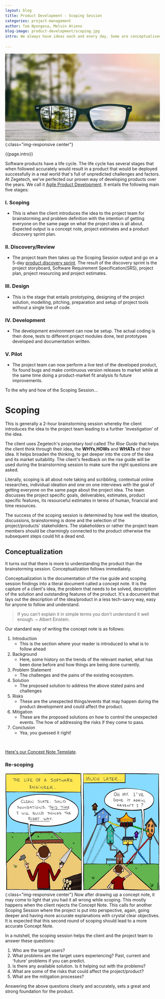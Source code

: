 ```yaml
---
layout: blog
title: Product Development - Scoping Session
categories: project-management
author: Tom Nyongesa, Melvin Atieno
blog-image: product-development/scoping.jpg
intro: We always have ideas each and every day. Some are conceptualised and are actualized at some point in our lives but others just fly through our minds like a flash and are gone without real implementation. What brings the difference? Is there a methodology of doing things the right way? Like learning how to hold your cup right, by the handle? Doing product development and management the right way? 

---
```

![Scoping Session](/assets/images/blog/product-development/scoping.jpg){:class="img-responsive center"}

{{page.intro}}

Software products have a life cycle. The life cycle has several stages that when followed accurately would result in a product that would be deployed successfully in a real world that's full of unpredicted challenges and factors. At Zegetech, we've perfected our proven way of developing products over the years. We call it [Agile Product Development](2019-01-16-agile-poduct-development.md). It entails the following main five stages:

### I. Scoping
 - This is when the client introduces the idea to the project team for brainstorming and problem definition with the intention of getting everyone on the same page on what the project idea is all about. Expected output is a concept note, project estimates and a product discovery sprint plan. 

### II. Discovery/Review
 - The project team then takes up the Scoping Session output and go on a 5-day [product discovery sprint](2019-01-15-product-discovery.md). The result of the discovery sprint is the project storyboard, Software Requirement Specification(SRS), project plan, project resourcing and project estimates.

### III. Design
 - This is the stage that entails prototyping, designing of the project solution, modelling, pitching, preparation and setup of project tools without a single line of code.

### IV. Development
 - The development environment can now be setup. The actual coding is then done, tests to different project modules done, test prototypes developed and documentation written.

### V. Pilot
 - The project team can now perform a live test of the developed product, fix found bugs and make continuous version releases to market while at the same time doing a product-market fit analysis fo future improvements.

To the why and how of the Scoping Session...

# Scoping

This is generally a 2-hour brainstorming session whereby the client introduces the idea to the project team leading to a further 'investigation' of the idea. 

The client uses Zegetech's proprietary tool called *The Rise Guide* that helps the client think through their idea, the **WHYs**,**HOWs** and **WHATs** of their idea. It helps broaden the thinking, to get deeper into the core of the idea and its market suitability. The client's feedback on the rise guide will be used during the brainstorming session to make sure the right questions are asked.

Literally, scoping is all about note taking and scribbling, contextual online researches, individual ideation and one on one interviews with the goal of getting everyone on the same page about the project idea. The team discusses the project specific goals, deliverables, estimates, product specific features, its resourceful estimates in terms of human, financial and time resources. 

The success of the scoping session is determined by how well the ideation, discussions, brainstorming is done and the selection of the project/products' stakeholders. The stakeholders or rather the project team members should be charmingly connected to the product otherwise the subsequent steps could hit a dead end.

## Conceptualization
It turns out that there is more to understanding the product than the brainstorming session. Conceptualization follows immediately.

Conceptualization is the documentation of the rise guide and scoping session findings into a literal document called a concept note. It is the capture of a client's idea, the problem that needs to be solved, description of the solution and outstanding features of the product. It's a document that lays out the description of the idea/product in a less tech-savvy way, easy for anyone to follow and understand. 

> If you can't explain it in simple terms you don't understand it well enough.
~ Albert Einstein.

Our standard way of writing the concept note is as follows:
1. Introduction<br>
 	- This is the section where your reader is introduced to what is to follow ahead
2. Background<br>
 	- Here, some history on the trends of the relevant market, what has been done before and how things are being done currently.
3. Problem Statement<br>
 	- The challenges and the pains of the existing ecosystem.
4. Solution<br>
 	- The proposed solution to address the above stated pains and challenges
5. Risks<br>
 	- These are the unexpected things/events that may happen during the product development and could affect the product.
6. Mitigation<br>
 	- These are the proposed solutions on how to control the unexpected events. The how of addressing the risks if they come to pass.
7. Conclusion<br>
 	- Yea, you guessed it right!

<br>

[Here's our Concept Note Template](https://docs.google.com/document/d/1yoeFgy1TfybYGNykZbcOsDca2wnHsj4MDytxcdfQX0o/edit?usp=sharing).

### Re-scoping
![Rescoping](/assets/images/blog/product-development/right-way.jpg){:class="img-responsive center"}
Now after drawing up a concept note, it may come to light that you had it all wrong while scoping. This mostly happens when the client rejects the Concept Note. This calls for another Scoping Session where the project is put into perspective, again, going deeper and having more accurate explanations with crystal clear objectives. It is expected that this second round of scoping should lead to a more accurate Concept Note.

In a nutshell, the scoping session helps the client and the project team to answer these questions:

1. Who are the target users?
2. What problems are the target users experiencing? Past, current and 'future' problems if you can predict.
3. Is there any available solution. Is it helping out with the problems?
4. What are some of the risks that could affect the project/product?
5. What are the mitigation processes?

Answering the above questions clearly and accurately, sets a great and strong foundation for the product. 